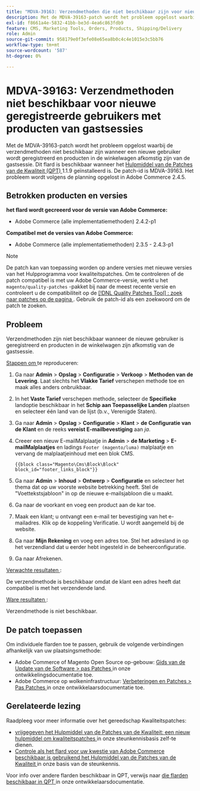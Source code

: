 ```yaml
---
title: "MDVA-39163: Verzendmethoden die niet beschikbaar zijn voor nieuwe geregistreerde gebruikers met producten van gastsessies"
description: Met de MDVA-39163-patch wordt het probleem opgelost waarbij de verzendmethoden niet beschikbaar zijn wanneer een nieuwe gebruiker wordt geregistreerd en producten in de winkelwagen afkomstig zijn van de gastsessie. Deze patch is beschikbaar wanneer [Quality Patches Tool (QPT)] (/help/announcements/adobe-commerce-announcements/magento-quality-patches-released-new-tool-to-self-serve-quality-patches.md) 1.1.9 is geïnstalleerd. De patch-id is MDVA-39163. Het probleem wordt volgens de planning opgelost in Adobe Commerce 2.4.5.
exl-id: f8661a4e-5832-41bb-be3d-4ea6c863fdb9
feature: CMS, Marketing Tools, Orders, Products, Shipping/Delivery
role: Admin
source-git-commit: 958179e0f3efe08e65ea8b0c4c4e1015e3c5bb76
workflow-type: tm+mt
source-wordcount: '587'
ht-degree: 0%

---
```


# MDVA-39163: Verzendmethoden niet beschikbaar voor nieuwe geregistreerde gebruikers met producten van gastsessies

Met de MDVA-39163-patch wordt het probleem opgelost waarbij de verzendmethoden niet beschikbaar zijn wanneer een nieuwe gebruiker wordt geregistreerd en producten in de winkelwagen afkomstig zijn van de gastsessie. Dit flard is beschikbaar wanneer het [ Hulpmiddel van de Patches van de Kwaliteit (QPT) ](/help/announcements/adobe-commerce-announcements/magento-quality-patches-released-new-tool-to-self-serve-quality-patches.md) 1.1.9 geïnstalleerd is. De patch-id is MDVA-39163. Het probleem wordt volgens de planning opgelost in Adobe Commerce 2.4.5.

## Betrokken producten en versies

**het flard wordt gecreeerd voor de versie van Adobe Commerce:**

* Adobe Commerce (alle implementatiemethoden) 2.4.2-p1

**Compatibel met de versies van Adobe Commerce:**

* Adobe Commerce (alle implementatiemethoden) 2.3.5 - 2.4.3-p1

>[!NOTE]
>
>De patch kan van toepassing worden op andere versies met nieuwe versies van het Hulpprogramma voor kwaliteitspatches. Om te controleren of de patch compatibel is met uw Adobe Commerce-versie, werkt u het `magento/quality-patches` -pakket bij naar de meest recente versie en controleert u de compatibiliteit op de [[!DNL Quality Patches Tool] : zoek naar patches op de pagina ](https://devdocs.magento.com/quality-patches/tool.html#patch-grid) . Gebruik de patch-id als een zoekwoord om de patch te zoeken.

## Probleem

Verzendmethoden zijn niet beschikbaar wanneer de nieuwe gebruiker is geregistreerd en producten in de winkelwagen zijn afkomstig van de gastsessie.

<u> Stappen om </u> te reproduceren:

1. Ga naar **Admin** > **Opslag** > **Configuratie** > **Verkoop** > **Methoden van de Levering**. Laat slechts het **Vlakke Tarief** verschepen methode toe en maak alles anders onbruikbaar.
1. In het **Vaste Tarief** verschepen methode, selecteer de **Specifieke** landoptie beschikbaar in het **Schip aan Toepasselijke Landen** plaatsen en selecteer één land van de lijst (b.v., Verenigde Staten).
1. Ga naar **Admin** > **Opslag** > **Configuratie** > **Klant** > **de Configuratie van de Klant** en de reeks **vereist E-mailbevestiging** aan _ja_.
1. Creeer een nieuw E-mailMalplaatje in **Admin** > **de Marketing** > **E-mailMalplaatjes** en ladings `Footer (magento/luma)` malplaatje en vervang de malplaatjeinhoud met een blok CMS.

   ```CMS
   {{block class="Magento\Cms\Block\Block" block_id="footer_links_block"}}
   ```

1. Ga naar **Admin** > **Inhoud** > **Ontwerp** > **Configuratie** en selecteer het thema dat op uw voorste website betrekking heeft. Stel de &quot;Voettekstsjabloon&quot; in op de nieuwe e-mailsjabloon die u maakt.
1. Ga naar de voorkant en voeg een product aan de kar toe.
1. Maak een klant; u ontvangt een e-mail ter bevestiging van het e-mailadres. Klik op de koppeling Verificatie. U wordt aangemeld bij de website.
1. Ga naar **Mijn Rekening** en voeg een adres toe. Stel het adresland in op het verzendland dat u eerder hebt ingesteld in de beheerconfiguratie.
1. Ga naar Afrekenen.

<u> Verwachte resultaten </u>:

De verzendmethode is beschikbaar omdat de klant een adres heeft dat compatibel is met het verzendende land.

<u> Ware resultaten </u>:

Verzendmethode is niet beschikbaar.

## De patch toepassen

Om individuele flarden toe te passen, gebruik de volgende verbindingen afhankelijk van uw plaatsingsmethode:

* Adobe Commerce of Magento Open Source op-gebouw: [ Gids van de Update van de Software > pas Patches ](https://devdocs.magento.com/guides/v2.4/comp-mgr/patching/mqp.html) in onze ontwikkelingsdocumentatie toe.
* Adobe Commerce op wolkeninfrastructuur: [ Verbeteringen en Patches > Pas Patches ](https://devdocs.magento.com/cloud/project/project-patch.html) in onze ontwikkelaarsdocumentatie toe.

## Gerelateerde lezing

Raadpleeg voor meer informatie over het gereedschap Kwaliteitspatches:

* [ vrijgegeven het Hulpmiddel van de Patches van de Kwaliteit: een nieuw hulpmiddel om kwaliteitspatches ](/help/announcements/adobe-commerce-announcements/magento-quality-patches-released-new-tool-to-self-serve-quality-patches.md) in onze steunkennisbasis zelf-te dienen.
* [ Controle als het flard voor uw kwestie van Adobe Commerce beschikbaar is gebruikend het Hulpmiddel van de Patches van de Kwaliteit ](/help/support-tools/patches-available-in-qpt-tool/check-patch-for-magento-issue-with-magento-quality-patches.md) in onze basis van de steunkennis.

Voor info over andere flarden beschikbaar in QPT, verwijs naar [ die flarden beschikbaar in QPT ](https://devdocs.magento.com/quality-patches/tool.html#patch-grid) in onze ontwikkelaarsdocumentatie.

